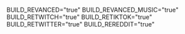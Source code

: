 BUILD_REVANCED="true"
BUILD_REVANCED_MUSIC="true"
BUILD_RETWITCH="true"
BUILD_RETIKTOK="true"
BUILD_RETWITTER="true"
BUILD_REREDDIT="true"
